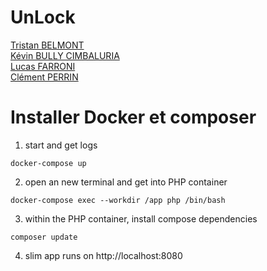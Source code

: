 # UnLock
[Tristan BELMONT](https://github.com/MaegIins)  
[Kévin BULLY CIMBALURIA](https://github.com/TheRealEureka)  
[Lucas FARRONI](https://github.com/lucasfarroni)  
[Clément PERRIN](https://github.com/Alfiov)  

# Installer Docker et composer

1. start and get logs

```
docker-compose up
```

2. open an new terminal and get into PHP container

```
docker-compose exec --workdir /app php /bin/bash
```

3. within the PHP container, install compose dependencies

```
composer update
```

4. slim app runs on http://localhost:8080
